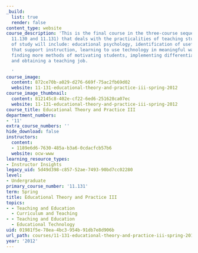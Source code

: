 ```yaml
---
_build:
  list: true
  render: false
content_type: website
course_description: 'This is the final course in the three-course sequence (11.129,
  11.130 and 11.131) that deals with the practicalities of teaching students. Areas
  of study will include: educational psychology, identification of useful resources
  that support instruction, learning to use technology in meaningful ways in the classroom,
  finding more methods of motivating students, implementing differentiated instruction
  and obtaining a teaching job.

  '
course_image:
  content: 872ce70b-a029-d276-669f-75ac2fb69d02
  website: 11-131-educational-theory-and-practice-iii-spring-2012
course_image_thumbnail:
  content: 812145c8-402e-cf22-6ed6-251628ca07ec
  website: 11-131-educational-theory-and-practice-iii-spring-2012
course_title: Educational Theory and Practice III
department_numbers:
- '11'
extra_course_numbers: ''
hide_download: false
instructors:
  content:
  - 1189e6d6-7630-485a-b3a6-0cdacfcb57b6
  website: ocw-www
learning_resource_types:
- Instructor Insights
legacy_uid: 5d49d398-c857-52ae-7493-90bd7cc02280
level:
- Undergraduate
primary_course_number: '11.131'
term: Spring
title: Educational Theory and Practice III
topics:
- - Teaching and Education
  - Curriculum and Teaching
- - Teaching and Education
  - Educational Technology
uid: 01981f5e-78ea-4bc3-954b-91db7e8d906b
url_path: courses/11-131-educational-theory-and-practice-iii-spring-2012
year: '2012'
---
```

